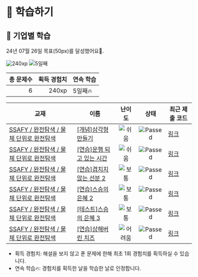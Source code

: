 # 📖 학습하기

## 🚀 기업별 학습
24년 07월 26일 목표(50px)를 달성했어요🥳.

![240xp](https://img.shields.io/badge/EXP-240xp-%235cb85c.svg?for-the-badge)
![5일째](https://img.shields.io/badge/연속학습-5일째-%23E34F26.svg?for-the-badge)

|총 문제수|획득 경험치|연속 학습|
|---:|---:|---|
6|240xp|5일째🔥|

|교재|이름|난이도|상태|최근 제출 코드|
|---|---|:---:|:---:|---|
|[SSAFY / 완전탐색 / 물체 단위로 완전탐색](https://www.codetree.ai/missions?missionId=20)|[[개념]삼각형 만들기](https://www.codetree.ai/missions/20/problems/create-triangle)|![쉬움][easy]|![Passed][passed]|[링크](https://github.com/maxbort/codetree-TILs/blob/main/240726/%EC%82%BC%EA%B0%81%ED%98%95%20%EB%A7%8C%EB%93%A4%EA%B8%B0/create-triangle.py)|
|[SSAFY / 완전탐색 / 물체 단위로 완전탐색](https://www.codetree.ai/missions?missionId=20)|[[연습]운행 되고 있는 시간](https://www.codetree.ai/missions/20/problems/hours-in-service)|![쉬움][easy]|![Passed][passed]|[링크](https://github.com/maxbort/codetree-TILs/blob/main/240726/%EC%9A%B4%ED%96%89%20%EB%90%98%EA%B3%A0%20%EC%9E%88%EB%8A%94%20%EC%8B%9C%EA%B0%84/hours-in-service.py)|
|[SSAFY / 완전탐색 / 물체 단위로 완전탐색](https://www.codetree.ai/missions?missionId=20)|[[연습]겹치지 않는 선분 2](https://www.codetree.ai/missions/20/problems/line-segments-that-do-not-overlap-2)|![보통][medium]|![Passed][passed]|[링크](https://github.com/maxbort/codetree-TILs/blob/main/240726/%EA%B2%B9%EC%B9%98%EC%A7%80%20%EC%95%8A%EB%8A%94%20%EC%84%A0%EB%B6%84%202/line-segments-that-do-not-overlap-2.py)|
|[SSAFY / 완전탐색 / 물체 단위로 완전탐색](https://www.codetree.ai/missions?missionId=20)|[[연습]스승의 은혜 2](https://www.codetree.ai/missions/20/problems/the-grace-form-teacher-2)|![보통][medium]|![Passed][passed]|[링크](https://github.com/maxbort/codetree-TILs/blob/main/240726/%EC%8A%A4%EC%8A%B9%EC%9D%98%20%EC%9D%80%ED%98%9C%202/the-grace-form-teacher-2.py)|
|[SSAFY / 완전탐색 / 물체 단위로 완전탐색](https://www.codetree.ai/missions?missionId=20)|[[테스트]스승의 은혜 3](https://www.codetree.ai/missions/20/problems/the-grace-form-teacher-3)|![보통][medium]|![Passed][passed]|[링크](https://github.com/maxbort/codetree-TILs/blob/main/240726/%EC%8A%A4%EC%8A%B9%EC%9D%98%20%EC%9D%80%ED%98%9C%203/the-grace-form-teacher-3.py)|
|[SSAFY / 완전탐색 / 물체 단위로 완전탐색](https://www.codetree.ai/missions?missionId=20)|[[연습]상해버린 치즈](https://www.codetree.ai/missions/20/problems/rotten-cheese)|![어려움][hard]|![Passed][passed]|[링크](https://github.com/maxbort/codetree-TILs/blob/main/240726/%EC%83%81%ED%95%B4%EB%B2%84%EB%A6%B0%20%EC%B9%98%EC%A6%88/rotten-cheese.py)|


* 획득 경험치: 해설을 보지 않고 푼 문제에 한해 최초 1회 경험치를 획득하실 수 있습니다.
* 연속 학습🔥: 경험치를 획득한 날을 학습한 날로 인정합니다.










[b5]: https://img.shields.io/badge/Bronze_5-%235D3E31.svg
[b4]: https://img.shields.io/badge/Bronze_4-%235D3E31.svg
[b3]: https://img.shields.io/badge/Bronze_3-%235D3E31.svg
[b2]: https://img.shields.io/badge/Bronze_2-%235D3E31.svg
[b1]: https://img.shields.io/badge/Bronze_1-%235D3E31.svg
[s5]: https://img.shields.io/badge/Silver_5-%23394960.svg
[s4]: https://img.shields.io/badge/Silver_4-%23394960.svg
[s3]: https://img.shields.io/badge/Silver_3-%23394960.svg
[s2]: https://img.shields.io/badge/Silver_2-%23394960.svg
[s1]: https://img.shields.io/badge/Silver_1-%23394960.svg
[g5]: https://img.shields.io/badge/Gold_5-%23FFC433.svg
[g4]: https://img.shields.io/badge/Gold_4-%23FFC433.svg
[g3]: https://img.shields.io/badge/Gold_3-%23FFC433.svg
[g2]: https://img.shields.io/badge/Gold_2-%23FFC433.svg
[g1]: https://img.shields.io/badge/Gold_1-%23FFC433.svg
[p5]: https://img.shields.io/badge/Platinum_5-%2376DDD8.svg
[p4]: https://img.shields.io/badge/Platinum_4-%2376DDD8.svg
[p3]: https://img.shields.io/badge/Platinum_3-%2376DDD8.svg
[p2]: https://img.shields.io/badge/Platinum_2-%2376DDD8.svg
[p1]: https://img.shields.io/badge/Platinum_1-%2376DDD8.svg
[passed]: https://img.shields.io/badge/Passed-%23009D27.svg
[failed]: https://img.shields.io/badge/Failed-%23D24D57.svg
[easy]: https://img.shields.io/badge/쉬움-%235cb85c.svg?for-the-badge
[medium]: https://img.shields.io/badge/보통-%23FFC433.svg?for-the-badge
[hard]: https://img.shields.io/badge/어려움-%23D24D57.svg?for-the-badge